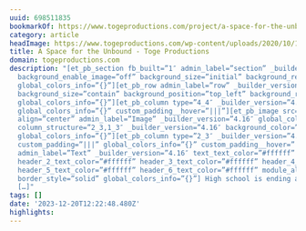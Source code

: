 ```yaml
---
uuid: 698511835
bookmarkOf: https://www.togeproductions.com/project/a-space-for-the-unbound/
category: article
headImage: https://www.togeproductions.com/wp-content/uploads/2020/10/1200x628.png
title: A Space for the Unbound - Toge Productions
domain: togeproductions.com
description: "[et_pb_section fb_built=”1″ admin_label=”section” _builder_version=”4.16″
  background_enable_image=”off” background_size=”initial” background_repeat=”repeat”
  global_colors_info=”{}”][et_pb_row admin_label=”row” _builder_version=”4.16″ background_enable_image=”off”
  background_size=”contain” background_position=”top_left” background_repeat=”repeat”
  global_colors_info=”{}”][et_pb_column type=”4_4″ _builder_version=”4.16″ custom_padding=”|||”
  global_colors_info=”{}” custom_padding__hover=”|||”][et_pb_image src=”https://www.togeproductions.com/wp-content/uploads/2020/04/PressKit-Header-1000×388-1.png”
  align=”center” admin_label=”Image” _builder_version=”4.16″ global_colors_info=”{}”][/et_pb_image][/et_pb_column][/et_pb_row][et_pb_row
  column_structure=”2_3,1_3″ _builder_version=”4.16″ background_color=”#0c71c3″ custom_padding=”20px|20px|20px|20px”
  global_colors_info=”{}”][et_pb_column type=”2_3″ _builder_version=”4.16″ background_position=”top_left”
  custom_padding=”|||” global_colors_info=”{}” custom_padding__hover=”|||”][et_pb_text
  admin_label=”Text” _builder_version=”4.16″ text_text_color=”#ffffff” header_text_color=”#ffffff”
  header_2_text_color=”#ffffff” header_3_text_color=”#ffffff” header_4_text_color=”#ffffff”
  header_5_text_color=”#ffffff” header_6_text_color=”#ffffff” module_alignment=”left”
  border_style=”solid” global_colors_info=”{}”] High school is ending and the world
  […]"
tags: []
date: '2023-12-20T12:22:48.480Z'
highlights: 
---
```




